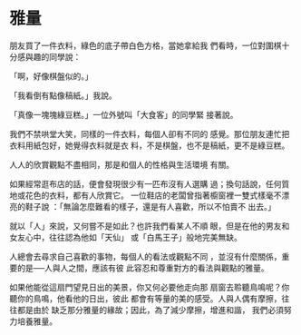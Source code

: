 
# 雅量 #

朋友買了一件衣料，綠色的底子帶白色方格，當她拿給我
們看時，一位對圍棋十分感與趣的同學說：

<div style="display: none;">
hey
</div>

「啊，好像棋盤似的。」

「我看倒有點像稿紙。」我說。

「真像一塊塊綠豆糕。」一位外號叫「大食客」的同學緊
接著說。

我們不禁哄堂大笑，同樣的一件衣料，每個人卻有不同的
感覺。那位朋友連忙把衣料用紙包好，她覺得衣料就是衣
料，不是棋盤，也不是稿紙，更不是綠豆糕。

人人的欣賞觀點不盡相同，那是和個人的性格與生活環境
有關。

如果經常逛布店的話，便會發現很少有一匹布沒有人選購
過；換句話說，任何質地或花色的衣料，都有人欣賞它。
一位鞋店的老闆曾指著櫥窗裡一雙式樣毫不漂亮的鞋子說
：「無論怎麼難看的樣子，還是有人喜歡，所以不怕賣不
出去。」

就以「人」來說，又何嘗不是如此？也許我們看某人不順
眼，但是在他的男友和女友心中，往往認為他如「天仙」
或「白馬王子」般地完美無缺。

人總會去尋求自己喜歡的事物，每個人的看法或觀點不同
，並沒有什麼關係，重要的是──人與人之間，應該有彼
此容忍和尊重對方的看法與觀點的雅量。

如果他能從這扇門望見日出的美景，你又何必要他走向那
扇窗去聆聽鳥鳴呢？你聽你的鳥鳴，他看他的日出，彼此
都會有等量的美的感受。人與人偶有摩擦，往往都是由於
缺乏那分雅量的緣故；因此，為了減少摩擦，增進和諧，
我們必須努力培養雅量。
